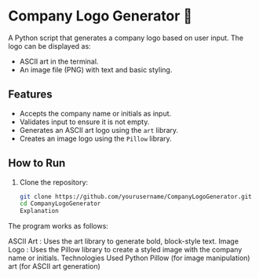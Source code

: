 # Company Logo Generator 🎨

A Python script that generates a company logo based on user input. The logo can be displayed as:
- ASCII art in the terminal.
- An image file (PNG) with text and basic styling.

## Features
- Accepts the company name or initials as input.
- Validates input to ensure it is not empty.
- Generates an ASCII art logo using the `art` library.
- Creates an image logo using the `Pillow` library.

## How to Run
1. Clone the repository:
   ```bash
   git clone https://github.com/yourusername/CompanyLogoGenerator.git
   cd CompanyLogoGenerator
   Explanation
The program works as follows:

ASCII Art : Uses the art library to generate bold, block-style text.
Image Logo : Uses the Pillow library to create a styled image with the company name or initials.
Technologies Used
Python
Pillow (for image manipulation)
art (for ASCII art generation)